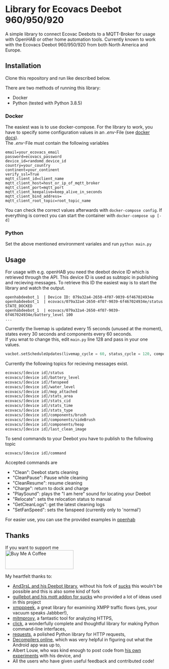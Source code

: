 # Library for Ecovacs Deebot 960/950/920

A simple library to connect Ecovac Deebots to a MQTT-Broker for usage with OpenHAB or other home automation tools. Currently
known to work with the Ecovacs Deebot 960/950/920 from both North America and Europe.

## Installation

Clone this repository and run like described below. 

There are two methods of running this library:

* Docker
* Python (tested with Python 3.8.5)

### Docker

The easiest was is to use docker-compose. For the library to work, you have to specify some configuration values in an _.env_-File (see [docker docs](https://docs.docker.com/compose/environment-variables/)).  
The _.env_-File must contain the following variables

```
email=your_ecovacs_email
password=ecovacs_password
device_id=randomd_device_id
country=your_country
continent=your_continent
verify_ssl=True
mqtt_client_id=client_name
mqtt_client_host=host_or_ip_of_mqtt_broker
mqtt_client_port=mqtt_port
mqtt_client_keepalive=keep_alive_in_seconds
mqtt_client_bind_address=
mqtt_client_root_topic=root_topic_name
```

You can check the correct values afterwards with `docker-compose config`. If everything is correct you can start the container with `docker-compose up [-d]`

### Python

Set the above mentioned environment variales and run `python main.py`

## Usage

For usage with e.g. openHAB you need the deebot device ID which is retrieved through the API. This device ID is used as subtopic in publishing and recieving messages. To retrieve this ID the easiest way is to start the library and watch the output.

```
openhabdeebot_1  | Device ID: 079a32a4-2650-4f07-9039-6f467024934e
openhabdeebot_1  | ecovacs/079a32a4-2650-4f07-9039-6f467024934e/status STATE_DOCKED
openhabdeebot_1  | ecovacs/079a32a4-2650-4f07-9039-6f467024934e/battery_level 100
...
```

Currently the livemap is updated every 15 seconds (unused at the moment), states every 30 seconds and components every 60 seconds.  
If you wnat to change this, edit `main.py` line 128 and pass in your one values.

```python
vacbot.setScheduleUpdates(livemap_cycle = 60, status_cycle = 120, components_cycle = 240)
```

Currently the following topics for recieving messages exist.

```bash
ecovacs/[device id]/status
ecovacs/[device id]/battery_level
ecovacs/[device id]/fanspeed
ecovacs/[device id]/water_level
ecovacs/[device id]/mop_attached
ecovacs/[device id]/stats_area
ecovacs/[device id]/stats_cid
ecovacs/[device id]/stats_time
ecovacs/[device id]/stats_type
ecovacs/[device id]/components/brush
ecovacs/[device id]/components/sideBrush
ecovacs/[device id]/components/heap
ecovacs/[device id]/last_clean_image
```

To send commands to your Deebot you have to publish to the following topic

`ecovacs/[device id]/command`

Accepted commands are

* "Clean": Deebot starts cleaning
* "CleanPause": Pause while cleaning
* "CleanResume": resume cleaning
* "Charge": return to dock and charge
* "PlaySound": plays the "I am here" sound for locating your Deebot
* "Relocate": sets the relocation status to manual 
* "GetCleanLogs": get the latest cleaning logs
* "SetFanSpeed": sets the fanspeed (currently only to 'normal')

For easier use, you can use the provided examples in [openhab](/openhab)


## Thanks

If you want to support me  
<a href="https://www.buymeacoffee.com/FloSchl" target="_blank"><img src="https://cdn.buymeacoffee.com/buttons/v2/default-yellow.png" alt="Buy Me A Coffee" style="height: 60px !important;width: 217px !important;" ></a>

My heartfelt thanks to:

* [And3rsL and his Deebot library](https://github.com/And3rsL/Deebotozmo), without his fork of [sucks](https://github.com/wpietri/sucks) this wouln't be possible and this is also some kind of fork
* [guillebot and his mqtt addon for sucks](https://github.com/guillebot/openhab-sucks) who provided a lot of ideas used in this project
* [xmpppeek](https://www.beneaththewaves.net/Software/XMPPPeek.html),
a great library for examining XMPP traffic flows (yes, your vacuum
speaks Jabbber!),
* [mitmproxy](https://mitmproxy.org/), a fantastic tool for analyzing HTTPS,
* [click](http://click.pocoo.org/), a wonderfully complete and thoughtful
library for making Python command-line interfaces,
* [requests](http://docs.python-requests.org/en/master/), a polished Python
library for HTTP requests,
* [Decompilers online](http://www.javadecompilers.com/apk), which was
very helpful in figuring out what the Android app was up to,
* Albert Louw, who was kind enough to post code from [his own
experiments](https://community.smartthings.com/t/ecovacs-deebot-n79/93410/33)
with his device, and
* All the users who have given useful feedback and contributed code!
